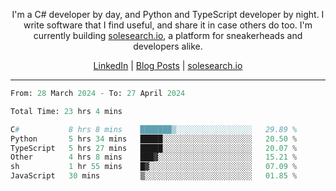 <p align="center">I'm a C# developer by day, and Python and TypeScript developer by night. I write software that I find useful, and share it in case others do too. I'm currently building <a href="https://solesearch.io">solesearch.io</a>, a platform for sneakerheads and developers alike.</p>
<p align="center">
  <a href="https://www.linkedin.com/in/peter-rauscher">LinkedIn</a>
  |
  <a href="https://dev.to/peterrauscher">Blog Posts</a>
  |
  <a href="https://solesearch.io">solesearch.io</a>
</p>
<hr/>
<!--START_SECTION:waka-->

```python
From: 28 March 2024 - To: 27 April 2024

Total Time: 23 hrs 4 mins

C#           8 hrs 8 mins    ███████▒░░░░░░░░░░░░░░░░░   29.89 %
Python       5 hrs 34 mins   █████░░░░░░░░░░░░░░░░░░░░   20.50 %
TypeScript   5 hrs 27 mins   █████░░░░░░░░░░░░░░░░░░░░   20.07 %
Other        4 hrs 8 mins    ███▓░░░░░░░░░░░░░░░░░░░░░   15.21 %
sh           1 hr 55 mins    █▓░░░░░░░░░░░░░░░░░░░░░░░   07.09 %
JavaScript   30 mins         ▒░░░░░░░░░░░░░░░░░░░░░░░░   01.85 %
```

<!--END_SECTION:waka-->
